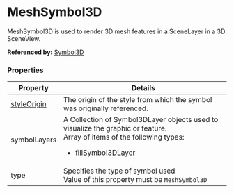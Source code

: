 # MeshSymbol3D

MeshSymbol3D is used to render 3D mesh features in a SceneLayer in a 3D SceneView.

**Referenced by:** [Symbol3D](symbol3D.md)

### Properties

| Property | Details
| --- | ---
| [styleOrigin](styleOrigin.md) | The origin of the style from which the symbol was originally referenced.
| symbolLayers | A Collection of Symbol3DLayer objects used to visualize the graphic or feature.<br>Array of items of the following types: <ul><li>[fillSymbol3DLayer](fillSymbol3DLayer.md)</li></ul>
| type | Specifies the type of symbol used<br>Value of this property must be `MeshSymbol3D`



